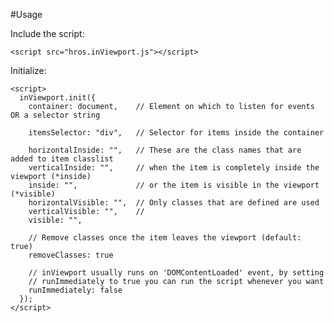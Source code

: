 #Usage

Include the script:

    <script src="hros.inViewport.js"></script>

Initialize:

    <script>
      inViewport.init({
        container: document,    // Element on which to listen for events OR a selector string

        itemsSelector: "div",   // Selector for items inside the container

        horizontalInside: "",   // These are the class names that are added to item classlist
        verticalInside: "",     // when the item is completely inside the viewport (*inside)
        inside: "",             // or the item is visible in the viewport (*visible)
        horizontalVisible: "",  // Only classes that are defined are used
        verticalVisible: "",    //
        visible: "",

        // Remove classes once the item leaves the viewport (default: true)
        removeClasses: true

        // inViewport usually runs on 'DOMContentLoaded' event, by setting
        // runImmediately to true you can run the script whenever you want
        runImmediately: false
      });
    </script>
